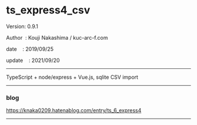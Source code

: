 ﻿# ts_express4_csv

 Version: 0.9.1

 Author  : Kouji Nakashima / kuc-arc-f.com

 date    : 2019/09/25

 update    : 2021/09/20

***
TypeScript + node/express + Vue.js, sqlite CSV import

***
### blog

https://knaka0209.hatenablog.com/entry/ts_6_express4

***

